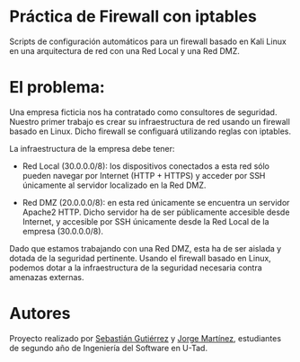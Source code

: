 # Práctica de Firewall con iptables

Scripts de configuración automáticos para un firewall basado en Kali Linux en una arquitectura de red con una Red Local y una Red DMZ.

# El problema:
Una empresa ficticia nos ha contratado como consultores de seguridad. Nuestro primer trabajo es crear su infraestructura de red usando un firewall basado en Linux. Dicho firewall se configuará utilizando reglas con iptables.

La infraestructura de la empresa debe tener:

- Red Local (30.0.0.0/8): los dispositivos conectados a esta red sólo pueden navegar por Internet (HTTP + HTTPS) y acceder por SSH únicamente al servidor localizado en la Red DMZ.

- Red DMZ (20.0.0.0/8): en esta red únicamente se encuentra un servidor Apache2 HTTP. Dicho servidor ha de ser públicamente accesible desde Internet, y accesible por SSH únicamente desde la Red Local de la empresa (30.0.0.0/8).

Dado que estamos trabajando con una Red DMZ, esta ha de ser aislada y dotada de la seguridad pertinente. Usando el firewall basado en Linux, podemos dotar a la infraestructura de la seguridad necesaria contra amenazas externas.

# Autores

Proyecto realizado por [Sebastián Gutiérrez](https://github.com/tianfsg) y [Jorge Martínez](https://github.com/nothin4free), estudiantes de segundo año de Ingeniería del Software en U-Tad.
